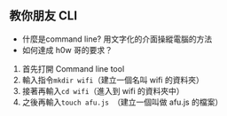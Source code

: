 ## 教你朋友 CLI
* 什麼是command line?
用文字化的介面操縱電腦的方法
* 如何達成 h0w 哥的要求？
1. 首先打開 Command line tool
2. 輸入指令`mkdir wifi`（建立一個名叫 wifi 的資料夾）
3. 接著再輸入`cd wifi`（進入到 wifi 的資料夾中）
4. 之後再輸入`touch afu.js `（建立一個叫做 afu.js 的檔案）